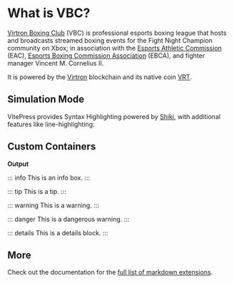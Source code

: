 # What is VBC?

[Virtron Boxing Club]() (VBC) is professional esports boxing league that hosts and broadcasts streamed boxing events for the Fight Night Champion community on Xbox; in association with the [Esports Athletic Commission]() (EAC), [Esports Boxing Commission Association]() (EBCA), and fighter manager Vincent M. Cornelius II.

It is powered by the [Virtron]() blockchain and its native coin [VRT]().

## Simulation Mode

VitePress provides Syntax Highlighting powered by [Shiki](https://github.com/shikijs/shiki), with additional features like line-highlighting:

## Custom Containers

**Output**

::: info
This is an info box.
:::

::: tip
This is a tip.
:::

::: warning
This is a warning.
:::

::: danger
This is a dangerous warning.
:::

::: details
This is a details block.
:::


## More

Check out the documentation for the [full list of markdown extensions](https://vitepress.dev/guide/markdown).
